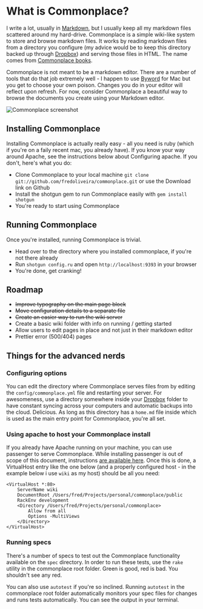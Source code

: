 # What is Commonplace?

I write a lot, usually in [Markdown](http://daringfireball.net/projects/markdown/), but I usually keep all my markdown files scattered around my hard-drive. Commonplace is a simple wiki-like system to store and browse markdown files. It works by reading markdown files from a directory you configure (my advice would be to keep this directory backed up through [Dropbox](http://getdropbox.com)) and serving those files in HTML. The name comes from [Commonplace books](http://en.wikipedia.org/wiki/Commonplace_book).

Commonplace is not meant to be a markdown editor. There are a number of tools that do that job extremely well - I happen to use [Byword](http://bywordapp.com) for Mac but you get to choose your own poison. Changes you do in your editor will reflect upon refresh. For now, consider Commonplace a beautiful way to browse the documents you create using your Markdown editor.

![Commonplace screenshot](http://madebyform.com/commonplace/img/commonplace.png)

## Installing Commonplace

Installing Commonplace is actually really easy - all you need is ruby (which if you're on a faily recent mac, you already have). If you know your way around Apache, see the instructions below about Configuring apache. If you don't, here's what you do:

* Clone Commonplace to your local machine `git clone git://github.com/fredoliveira/commonplace.git` or use the Download link on Github
* Install the shotgun gem to run Commonplace easily with `gem install shotgun`
* You're ready to start using Commonplace

## Running Commonplace

Once you're installed, running Commonplace is trivial.

* Head over to the directory where you installed commonplace, if you're not there already
* Run `shotgun config.ru` and open `http://localhost:9393` in your browser
* You're done, get cranking!

## Roadmap

* <del>Improve typography on the main page block</del>
* <del>Move configuration details to a separate file</del>
* <del>Create an easier way to run the wiki server</del>
* Create a basic wiki folder with info on running / getting started
* Allow users to edit pages in place and not just in their markdown editor
* Prettier error (500/404) pages

## Things for the advanced nerds

### Configuring options

You can edit the directory where Commonplace serves files from by editing the `config/commonplace.yml` file and restarting your server. For awesomeness, use a directory somewhere inside your [Dropbox](http://getdropbox.com) folder to have constant syncing across your computers and automatic backups into the cloud. Delicious. As long as this directory has a `home.md` file inside which is used as the main entry point for Commonplace, you're all set.

### Using apache to host your Commonplace install

If you already have Apache running on your machine, you can use passenger to serve Commonplace. While installing passenger is out of scope of this document, instructions [are available here](http://www.modrails.com/install.html). Once this is done, a VirtualHost entry like the one below (and a properly configured host - in the example below i use `wiki` as my host) should be all you need:

    <VirtualHost *:80>
        ServerName wiki
        DocumentRoot /Users/fred/Projects/personal/commonplace/public
    	RackEnv development
        <Directory /Users/fred/Projects/personal/commonplace>
            Allow from all
            Options -MultiViews
        </Directory>
    </VirtualHost>

### Running specs

There's a number of specs to test out the Commonplace functionality available on the `spec` directory. In order to run these tests, use the `rake` utility in the commonplace root folder. Green is good, red is bad. You shouldn't see any red.

You can also use `autotest` if you're so inclined. Running `autotest` in the commonplace root folder automatically monitors your spec files for changes and runs tests automatically. You can see the output in your terminal.